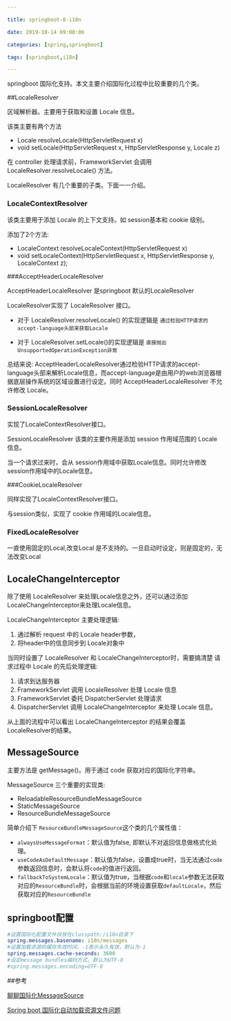 ```yaml
---

title: springboot-8-i18n

date: 2019-10-14 09:00:06

categories: [spring,springboot]

tags: [springboot,i18n]

---
```


springboot 国际化支持。本文主要介绍国际化过程中比较重要的几个类。

<!--more-->

##LocaleResolver

区域解析器。主要用于获取和设置 Locale 信息。

该类主要有两个方法

- Locale resolveLocale(HttpServletRequest x) 
- void setLocale(HttpServletRequest x,  HttpServletResponse y, Locale z) 

在 controller 处理请求前，FrameworkServlet 会调用 LocaleResolver.resolveLocale() 方法。



LocaleResolver 有几个重要的子类。下面一一介绍。

### LocaleContextResolver

该类主要用于添加 Locale 的上下文支持。如 session基本和 cookie 级别。

添加了2个方法:

- LocaleContext resolveLocaleContext(HttpServletRequest x)
- void setLocaleContext(HttpServletRequest x,  HttpServletResponse y, LocaleContext z);

###AcceptHeaderLocaleResolver

AcceptHeaderLocaleResolver 是springboot 默认的LocaleResolver

LocaleResolver实现了 LocaleResolver 接口。

- 对于 LocaleResolver.resolveLocale() 的实现逻辑是 `通过检验HTTP请求的accept-language头部来获取Locale`

- 对于 LocaleResolver.setLocale()的实现逻辑是 `直接抛出UnsupportedOperationException异常`

总结来说: AcceptHeaderLocaleResolver通过检验HTTP请求的accept-language头部来解析Locale信息，而accept-language是由用户的web浏览器根据底层操作系统的区域设置进行设定。同时 AcceptHeaderLocaleResolver 不允许修改 Locale。

### SessionLocaleResolver

实现了LocaleContextResolver接口。

SessionLocaleResolver 该类的主要作用是添加 session 作用域范围的 Locale 信息。

当一个请求过来时，会从 session作用域中获取Locale信息。同时允许修改session作用域中的Locale信息。

###CookieLocaleResolver

同样实现了LocaleContextResolver接口。

与session类似，实现了 cookie 作用域的Locale信息。

### FixedLocaleResolver

一直使用固定的Local,改变Local 是不支持的。一旦启动时设定，则是固定的，无法改变Local

## LocaleChangeInterceptor

除了使用 LocaleResolver 来处理Locale信息之外，还可以通过添加LocaleChangeInterceptor来处理Locale信息。

LocaleChangeInterceptor 主要处理逻辑:

1. 通过解析 request 中的 Locale header参数，
2. 将header中的信息同步到 Locale对象中



当同时设置了 LocaleResolver 和 LocaleChangeInterceptor时，需要搞清楚 请求过程中 Locale 的先后处理逻辑:

1. 请求到达服务器
2. FrameworkServlet  调用 LocaleResolver 处理 Locale 信息
3. FrameworkServlet 委托 DispatcherServlet 处理请求
4. DispatcherServlet 调用 LocaleChangeInterceptor 来处理 Locale 信息。

从上面的流程中可以看出 LocaleChangeInterceptor 的结果会覆盖 LocaleResolver的结果。

## MessageSource

主要方法是 getMessage()。用于通过 code 获取对应的国际化字符串。

MessageSource 三个重要的实现类: 

- ReloadableResourceBundleMessageSource
- StaticMessageSource
- ResourceBundleMessageSource

简单介绍下 `ResourceBundleMessageSource`这个类的几个属性值：

- `alwaysUseMessageFormat`：默认值为false, 即默认不对返回信息做格式化处理。
- `useCodeAsDefaultMessage`：默认值为false，设置成true时，当无法通过`code`参数返回信息时，会默认将`code`的值进行返回。
- `fallbackToSystemLocale`：默认值为true，当根据`code`和`locale`参数无法获取对应的`ResourceBundle`时，会根据当前的环境设置获取`defaultLocale`，然后获取对应的`ResourceBundle`

## springboot配置

```yaml
#设置国际化配置文件存放在classpath:/i18n目录下
spring.messages.basename: i18n/messages
#设置加载资源的缓存失效时间，-1表示永久有效，默认为-1
spring.messages.cache-seconds: 3600
#设定message bundles编码方式，默认为UTF-8
#spring.messages.encoding=UTF-8
```



##参考

[聊聊国际化MessageSource](https://juejin.im/post/5cc25d6ef265da036d79c11a)

[Spring boot 国际化自动加载资源文件问题](https://segmentfault.com/a/1190000010757338)